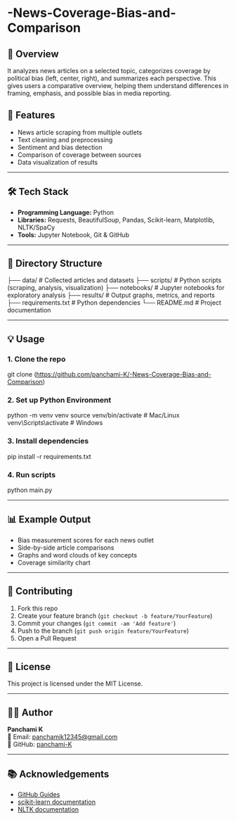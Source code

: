 # -News-Coverage-Bias-and-Comparison


## 📖 Overview
It analyzes news articles on a selected topic, categorizes coverage by political bias (left, center, right), and summarizes each perspective. This gives users a comparative overview, helping them understand differences in framing, emphasis, and possible bias in media reporting.

## 🚀 Features

- News article scraping from multiple outlets
- Text cleaning and preprocessing
- Sentiment and bias detection
- Comparison of coverage between sources
- Data visualization of results

---

## 🛠️ Tech Stack

- **Programming Language:** Python
- **Libraries:** Requests, BeautifulSoup, Pandas, Scikit-learn, Matplotlib, NLTK/SpaCy
- **Tools:** Jupyter Notebook, Git & GitHub

---

## 📂 Directory Structure

├── data/ # Collected articles and datasets
├── scripts/ # Python scripts (scraping, analysis, visualization)
├── notebooks/ # Jupyter notebooks for exploratory analysis
├── results/ # Output graphs, metrics, and reports
├── requirements.txt # Python dependencies
└── README.md # Project documentation


---

## 💡 Usage

### 1. Clone the repo

git clone (https://github.com/panchami-K/-News-Coverage-Bias-and-Comparison)



### 2. Set up Python Environment

python -m venv venv
source venv/bin/activate # Mac/Linux
venv\Scripts\activate # Windows


### 3. Install dependencies

pip install -r requirements.txt


### 4. Run scripts

python main.py 


---

## 📊 Example Output

- Bias measurement scores for each news outlet
- Side-by-side article comparisons
- Graphs and word clouds of key concepts
- Coverage similarity chart

---

## 🙌 Contributing

1. Fork this repo
2. Create your feature branch (`git checkout -b feature/YourFeature`)
3. Commit your changes (`git commit -am 'Add feature'`)
4. Push to the branch (`git push origin feature/YourFeature`)
5. Open a Pull Request

---

## 📝 License

This project is licensed under the MIT License.

---

## 👩‍💻 Author

**Panchami K**  
📧 Email: panchamik12345@gmail.com  
🔗 GitHub: [panchami-K](https://github.com/panchami-K)

---

## 📚 Acknowledgements

- [GitHub Guides](https://guides.github.com/)
- [scikit-learn documentation](https://scikit-learn.org/)
- [NLTK documentation](https://www.nltk.org/)
